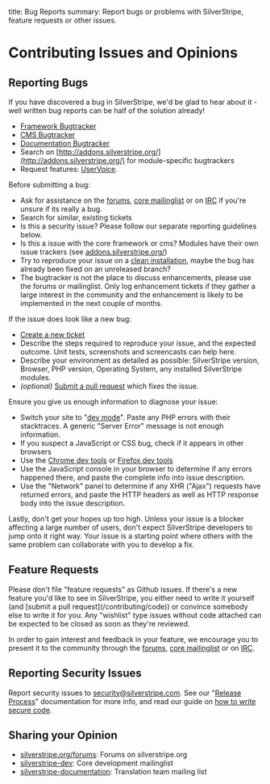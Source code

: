 title: Bug Reports
summary: Report bugs or problems with SilverStripe, feature requests or other issues.

# Contributing Issues and Opinions

## Reporting Bugs

If you have discovered a bug in SilverStripe, we'd be glad to hear about it -
well written bug reports can be half of the solution already!

 * [Framework Bugtracker](https://github.com/silverstripe/silverstripe-framework/issues)
 * [CMS Bugtracker](https://github.com/silverstripe/silverstripe-cms/issues)
 * [Documentation Bugtracker](https://github.com/silverstripe/silverstripe-framework/issues)
 * Search on [http://addons.silverstripe.org/](http://addons.silverstripe.org/) for module-specific bugtrackers
 * Request features: [UserVoice](http://silverstripe.uservoice.com).

Before submitting a bug:

 * Ask for assistance on the [forums](http://silverstripe.org/community/forums/), [core mailinglist](http://groups.google.com/group/silverstripe-dev) or on [IRC](http://irc.silverstripe.org/) if you're unsure if its really a bug.
 * Search for similar, existing tickets
 * Is this a security issue? Please follow our separate reporting guidelines below.
 * Is this a issue with the core framework or cms? Modules have their own issue trackers (see [addons.silverstripe.org/](http://addons.silverstripe.org/))
 * Try to reproduce your issue on a [clean installation](/getting_started/composer#using-development-versions), maybe the bug has already been fixed on an unreleased branch?
 * The bugtracker is not the place to discuss enhancements, please use the forums or mailinglist.
   Only log enhancement tickets if they gather a large interest in the community
   and the enhancement is likely to be implemented in the next couple of months.

If the issue does look like a new bug:

 * [Create a new ticket](https://github.com/silverstripe/silverstripe-framework/issues/new)
 * Describe the steps required to reproduce your issue, and the expected outcome. Unit tests, screenshots and screencasts can help here.
 * Describe your environment as detailed as possible: SilverStripe version, Browser, PHP version, Operating System, any installed SilverStripe modules.
 * *(optional)* [Submit a pull request](/contributing/code) which fixes the issue.

Ensure you give us enough information to diagnose your issue:

 * Switch your site to "[dev mode](/developer_guides/debugging)". Paste any PHP errors with their stacktraces. A generic "Server Error" message is not enough information.
 * If you suspect a JavaScript or CSS bug, check if it appears in other browsers
 * Use the [Chrome dev tools](https://developers.google.com/chrome-developer-tools/docs/overview) or [Firefox dev tools](https://developer.mozilla.org/en-US/docs/Tools)
 * Use the JavaScript console in your browser to determine if any errors happened there, and paste the complete info into issue description.
 * Use the "Network" panel to determine if any XHR ("Ajax") requests have returned errors, and paste the HTTP headers as well as HTTP response body into the issue description.

Lastly, don't get your hopes up too high. Unless your issue is a blocker 
affecting a large number of users, don't expect SilverStripe developers to jump 
onto it right way. Your issue is a starting point where others with the same 
problem can collaborate with you to develop a fix. 

## Feature Requests

<div class="warning" markdown='1'>
Please don't file "feature requests" as Github issues. If there's a new feature 
you'd like to see in SilverStripe, you either need to write it yourself (and 
[submit a pull request](/contributing/code)) or convince somebody else to 
write it for you. Any "wishlist" type issues without code attached can be 
expected to be closed as soon as they're reviewed.
</div>

In order to gain interest and feedback in your feature, we encourage you to 
present it to the community through the [forums](http://silverstripe.org/community/forums), 
[core mailinglist](http://groups.google.com/group/silverstripe-dev) or on 
[IRC](http://irc.silverstripe.org/).

## Reporting Security Issues

Report security issues to [security@silverstripe.com](mailto:security@silverstripe.com). 
See our "[Release Process](release-process)" documentation for more info, and 
read our guide on [how to write secure code](/getting_started/security).

## Sharing your Opinion

* [silverstripe.org/forums](http://silverstripe.org/community/forums): Forums on silverstripe.org
* [silverstripe-dev](http://groups.google.com/group/silverstripe-dev): Core development mailinglist
* [silverstripe-documentation](http://groups.google.com/group/silverstripe-translators): Translation team mailing list

